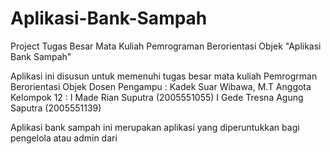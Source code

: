 # Aplikasi-Bank-Sampah
Project Tugas Besar Mata Kuliah Pemrograman Berorientasi Objek "Aplikasi Bank Sampah"

Aplikasi ini disusun untuk memenuhi tugas besar mata kuliah Pemrogrman Berorientasi Objek
Dosen Pengampu : 
    Kadek Suar Wibawa, M.T
Anggota Kelompok 12 : 
    I Made Rian Suputra (2005551055)
    I Gede Tresna Agung Saputra (2005551139)
    
Aplikasi bank sampah ini merupakan aplikasi yang diperuntukkan bagi pengelola atau admin dari

